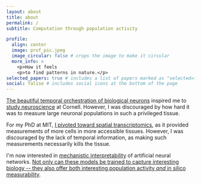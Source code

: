 ```yaml
---
layout: about
title: about
permalink: /
subtitle: Computation through population activity

profile:
  align: center
  image: prof_pic.jpeg
  image_circular: false # crops the image to make it circular
  more_info: >
    <p>How it feels
    <p>to find patterns in nature.</p>
selected_papers: true # includes a list of papers marked as "selected={true}"
social: falise # includes social icons at the bottom of the page
---
```


[The beautiful temporal orchestration of biological neurons](https://www.nature.com/articles/nn.3643) inspired me to [study neuroscience](https://journals.physiology.org/doi/full/10.1152/jn.00078.2018) at Cornell.
However, I was discouraged by how hard it was to measure large neuronal populations in such a privileged tissue.

For my PhD at MIT, [I pivoted toward spatial transcriptomics](https://www.biorxiv.org/content/10.1101/2024.08.14.607982v1.abstract), as it provided measurements of more cells in more accessible tissues.
However, I was discouraged by the lack of temporal information, as making such measurements necessarily kills the tissue.

I'm now interested in [mechanistic interpretability](https://www.anthropic.com/research#interpretability) of artificial neural networks.
[Not only can these models be trained to capture interesting biology -- they also offer both interesting population activity *and* in silico measurability](https://www.markov.bio/research/mech-interp-path-to-e2e-biology).